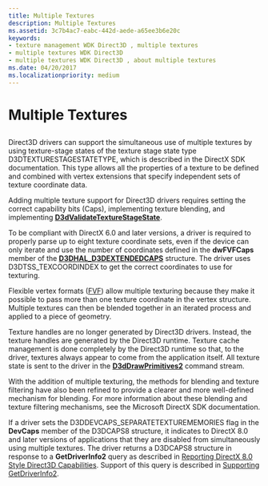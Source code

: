 ```yaml
---
title: Multiple Textures
description: Multiple Textures
ms.assetid: 3c7b4ac7-eabc-442d-aede-a65ee3b6e20c
keywords:
- texture management WDK Direct3D , multiple textures
- multiple textures WDK Direct3D
- multiple textures WDK Direct3D , about multiple textures
ms.date: 04/20/2017
ms.localizationpriority: medium
---
```


# Multiple Textures


## <span id="ddk_multiple_textures_gg"></span><span id="DDK_MULTIPLE_TEXTURES_GG"></span>


Direct3D drivers can support the simultaneous use of multiple textures by using texture-stage states of the texture stage state type D3DTEXTURESTAGESTATETYPE, which is described in the DirectX SDK documentation. This type allows all the properties of a texture to be defined and combined with vertex extensions that specify independent sets of texture coordinate data.

Adding multiple texture support for Direct3D drivers requires setting the correct capability bits (Caps), implementing texture blending, and implementing [**D3dValidateTextureStageState**](https://docs.microsoft.com/windows-hardware/drivers/ddi/d3dhal/nc-d3dhal-lpd3dhal_validatetexturestagestatecb).

To be compliant with DirectX 6.0 and later versions, a driver is required to properly parse up to eight texture coordinate sets, even if the device can only iterate and use the number of coordinates defined in the **dwFVFCaps** member of the [**D3DHAL\_D3DEXTENDEDCAPS**](https://docs.microsoft.com/windows-hardware/drivers/ddi/d3dhal/ns-d3dhal-_d3dhal_d3dextendedcaps) structure. The driver uses D3DTSS\_TEXCOORDINDEX to get the correct coordinates to use for texturing.

Flexible vertex formats ([FVF](fvf--flexible-vertex-format-.md)) allow multiple texturing because they make it possible to pass more than one texture coordinate in the vertex structure. Multiple textures can then be blended together in an iterated process and applied to a piece of geometry.

Texture handles are no longer generated by Direct3D drivers. Instead, the texture handles are generated by the Direct3D runtime. Texture cache management is done completely by the Direct3D runtime so that, to the driver, textures always appear to come from the application itself. All texture state is sent to the driver in the [**D3dDrawPrimitives2**](https://docs.microsoft.com/windows-hardware/drivers/ddi/d3dhal/nc-d3dhal-lpd3dhal_drawprimitives2cb) command stream.

With the addition of multiple texturing, the methods for blending and texture filtering have also been refined to provide a clearer and more well-defined mechanism for blending. For more information about these blending and texture filtering mechanisms, see the Microsoft DirectX SDK documentation.

If a driver sets the D3DDEVCAPS\_SEPARATETEXTUREMEMORIES flag in the **DevCaps** member of the D3DCAPS8 structure, it indicates to DirectX 8.0 and later versions of applications that they are disabled from simultaneously using multiple textures. The driver returns a D3DCAPS8 structure in response to a **GetDriverInfo2** query as described in [Reporting DirectX 8.0 Style Direct3D Capabilities](reporting-directx-8-0-style-direct3d-capabilities.md). Support of this query is described in [Supporting GetDriverInfo2](supporting-getdriverinfo2.md).

 

 





